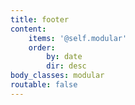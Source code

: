 ```yaml
---
title: footer
content:
    items: '@self.modular'
    order:
        by: date
        dir: desc
body_classes: modular
routable: false
---
```


